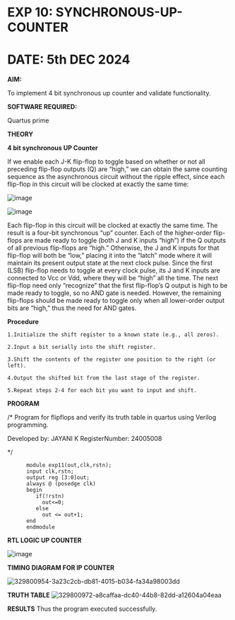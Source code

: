 # EXP 10: SYNCHRONOUS-UP-COUNTER
# DATE: 5th DEC 2024
**AIM:**

To implement 4 bit synchronous up counter and validate functionality.

**SOFTWARE REQUIRED:**

Quartus prime

**THEORY**

**4 bit synchronous UP Counter**

If we enable each J-K flip-flop to toggle based on whether or not all preceding flip-flop outputs (Q) are “high,” we can obtain the same counting sequence as the asynchronous circuit without the ripple effect, since each flip-flop in this circuit will be clocked at exactly the same time:

![image](https://github.com/naavaneetha/SYNCHRONOUS-UP-COUNTER/assets/154305477/d5db3fa0-e413-404c-b80e-b2f39d82e7e8)


![image](https://github.com/naavaneetha/SYNCHRONOUS-UP-COUNTER/assets/154305477/52cb61eb-d04b-442d-810c-31185a68410b)

Each flip-flop in this circuit will be clocked at exactly the same time.
The result is a four-bit synchronous “up” counter. Each of the higher-order flip-flops are made ready to toggle (both J and K inputs “high”) if the Q outputs of all previous flip-flops are “high.”
Otherwise, the J and K inputs for that flip-flop will both be “low,” placing it into the “latch” mode where it will maintain its present output state at the next clock pulse.
Since the first (LSB) flip-flop needs to toggle at every clock pulse, its J and K inputs are connected to Vcc or Vdd, where they will be “high” all the time.
The next flip-flop need only “recognize” that the first flip-flop’s Q output is high to be made ready to toggle, so no AND gate is needed.
However, the remaining flip-flops should be made ready to toggle only when all lower-order output bits are “high,” thus the need for AND gates.

**Procedure**
~~~
1.Initialize the shift register to a known state (e.g., all zeros).

2.Input a bit serially into the shift register.

3.Shift the contents of the register one position to the right (or left).

4.Output the shifted bit from the last stage of the register.

5.Repeat steps 2-4 for each bit you want to input and shift.
~~~
**PROGRAM**

/* Program for flipflops and verify its truth table in quartus using Verilog programming. 

Developed by: JAYANI K
RegisterNumber: 24005008

*/
~~~
      module exp11(out,clk,rstn);
      input clk,rstn;
      output reg [3:0]out;
      always @ (posedge clk)
      begin
         if(!rstn)
           out<=0;
         else 
           out <= out+1;
      end
      endmodule

~~~
**RTL LOGIC UP COUNTER**

![image](https://github.com/user-attachments/assets/abd105c6-278f-4254-a91c-784de818e1cc)


**TIMING DIAGRAM FOR IP COUNTER**

![329800954-3a23c2cb-db81-4015-b034-fa34a98003dd](https://github.com/user-attachments/assets/5b29d422-69e7-4c5a-bb55-595cd86a6340)


**TRUTH TABLE**
![329800972-a8caffaa-dc40-44b8-82dd-a12604a04eaa](https://github.com/user-attachments/assets/9317d9b2-d656-45c1-9d8b-d077bdb99f12)

**RESULTS**
 Thus the program executed successfully.
